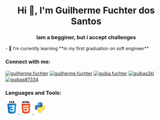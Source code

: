 <h1 align="center">Hi 👋, I'm Guilherme Fuchter dos Santos</h1>
<h3 align="center">Iam a begginer, but i accept challenges</h3>
- 🌱 I’m currently learning **in my first graduation on soft engineer**
<h3 align="left">Connect with me:</h3>
<p align="left">
<a href="https://linkedin.com/in/guilherme.fuchter" target="blank"><img align="center" src="https://raw.githubusercontent.com/rahuldkjain/github-profile-readme-generator/master/src/images/icons/Social/linked-in-alt.svg" alt="guilherme.fuchter" height="30" width="40" /></a>
<a href="https://fb.com/guilherme.fuchter" target="blank"><img align="center" src="https://raw.githubusercontent.com/rahuldkjain/github-profile-readme-generator/master/src/images/icons/Social/facebook.svg" alt="guilherme.fuchter" height="30" width="40" /></a>
<a href="https://instagram.com/guiba.fuchter" target="blank"><img align="center" src="https://raw.githubusercontent.com/rahuldkjain/github-profile-readme-generator/master/src/images/icons/Social/instagram.svg" alt="guiba.fuchter" height="30" width="40" /></a>
<a href="https://www.youtube.com/c/guibas2kl" target="blank"><img align="center" src="https://raw.githubusercontent.com/rahuldkjain/github-profile-readme-generator/master/src/images/icons/Social/youtube.svg" alt="guibas2kl" height="30" width="40" /></a>
<a href="https://discord.gg/guibas#7334" target="blank"><img align="center" src="https://raw.githubusercontent.com/rahuldkjain/github-profile-readme-generator/master/src/images/icons/Social/discord.svg" alt="guibas#7334" height="30" width="40" /></a>
</p>

<h3 align="left">Languages and Tools:</h3>
<p align="left"> <a href="https://www.w3schools.com/css/" target="_blank" rel="noreferrer"> <img src="https://raw.githubusercontent.com/devicons/devicon/master/icons/css3/css3-original-wordmark.svg" alt="css3" width="40" height="40"/> </a> <a href="https://www.w3.org/html/" target="_blank" rel="noreferrer"> <img src="https://raw.githubusercontent.com/devicons/devicon/master/icons/html5/html5-original-wordmark.svg" alt="html5" width="40" height="40"/> </a> <a href="https://www.python.org" target="_blank" rel="noreferrer"> <img src="https://raw.githubusercontent.com/devicons/devicon/master/icons/python/python-original.svg" alt="python" width="40" height="40"/> </a> </p>
